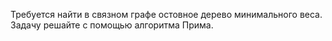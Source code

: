 Требуется найти в связном графе остовное дерево минимального веса. Задачу решайте с помощью алгоритма Прима.
